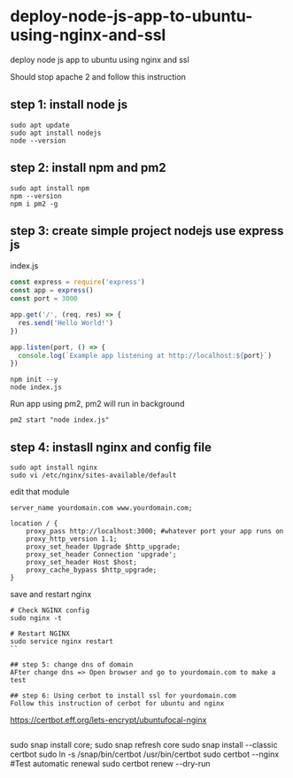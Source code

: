 # deploy-node-js-app-to-ubuntu-using-nginx-and-ssl
deploy node js app to ubuntu using nginx and ssl

Should stop apache 2 and follow this instruction

## step 1: install node js
```
sudo apt update
sudo apt install nodejs
node --version
```
## step 2: install npm and pm2
```
sudo apt install npm
npm --version
npm i pm2 -g
```

## step 3: create simple project nodejs use express js
index.js
```js
const express = require('express')
const app = express()
const port = 3000

app.get('/', (req, res) => {
  res.send('Hello World!')
})

app.listen(port, () => {
  console.log(`Example app listening at http://localhost:${port}`)
})
```

```
npm init --y
node index.js
```
Run app using pm2, pm2 will run in background
```
pm2 start "node index.js"
```

## step 4: instasll nginx and config file
```
sudo apt install nginx
sudo vi /etc/nginx/sites-available/default
```
edit that module
```
server_name yourdomain.com www.yourdomain.com;

location / {
    proxy_pass http://localhost:3000; #whatever port your app runs on
    proxy_http_version 1.1;
    proxy_set_header Upgrade $http_upgrade;
    proxy_set_header Connection 'upgrade';
    proxy_set_header Host $host;
    proxy_cache_bypass $http_upgrade;
}
```

save and restart nginx
```
# Check NGINX config
sudo nginx -t

# Restart NGINX
sudo service nginx restart
``

## step 5: change dns of domain
AFter change dns => Open browser and go to yourdomain.com to make a test

## step 6: Using cerbot to install ssl for yourdomain.com
Follow this instruction of cerbot for ubuntu and nginx 
```
https://certbot.eff.org/lets-encrypt/ubuntufocal-nginx
```

```
sudo snap install core; sudo snap refresh core
sudo snap install --classic certbot
sudo ln -s /snap/bin/certbot /usr/bin/certbot
sudo certbot --nginx
#Test automatic renewal
sudo certbot renew --dry-run
```
